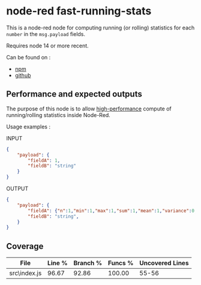 # node-red fast-running-stats

This is a node-red node for computing running (or rolling) statistics for each `number` in the `msg.payload` fields.

Requires node 14 or more recent.

Can be found on :

* [npm](https://www.npmjs.com/package/@fadoli/node-red-fast-running-stats)
* [github](https://github.com/Fadoli/node-red-contrib-fast-stat)

## Performance and expected outputs

The purpose of this node is to allow [high-performance](https://github.com/Fadoli/node-fast-running-stats#performance-and-results) compute of running/rolling statistics inside Node-Red.

Usage examples :

INPUT

```json
{
    "payload": {
        "fieldA": 1,
        "fieldB": "string"
    }
}
```

OUTPUT

```json
{
    "payload": {
        "fieldA": {"n":1,"min":1,"max":1,"sum":1,"mean":1,"variance":0,"standard_deviation":0},
        "fieldB": "string",
    }
}
```

## Coverage

| File          | Line % | Branch % | Funcs % | Uncovered Lines |
|---------------|--------|----------|---------|-----------------|
| src\index.js  |  96.67 |    92.86 |  100.00 | 55-56           |
